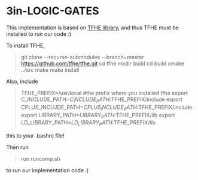 # 3in-LOGIC-GATES

This implementation is based on [TFHE library](https://github.com/tfhe/tfhe), and thus TFHE must be installed to run our code :) 

To install TFHE, 



 > git clone --recurse-submodules --branch=master https://github.com/tfhe/tfhe.git
 > cd tfhe
 > mkdir build
 > cd build
 > cmake ../src
 > make
 > make install


Also, include



 > TFHE_PREFIX=/usr/local #the prefix where you installed tfhe
 > export C_INCLUDE_PATH=$C_INCLUDE_PATH:$TFHE_PREFIX/include
 > export CPLUS_INCLUDE_PATH=$CPLUS_INCLUDE_PATH:$TFHE_PREFIX/include
 > export LIBRARY_PATH=$LIBRARY_PATH:$TFHE_PREFIX/lib
 > export LD_LIBRARY_PATH=$LD_LIBRARY_PATH:$TFHE_PREFIX/lib


this to your .bashrc file!

Then run 


 > run runcomp.sh


to run our implementation code :)

